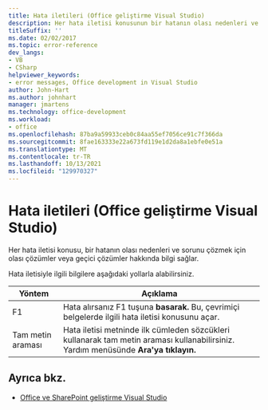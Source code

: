 ```yaml
---
title: Hata iletileri (Office geliştirme Visual Studio)
description: Her hata iletisi konusunun bir hatanın olası nedenleri ve sorunu çözmek için olası çözümler veya geçici çözümler hakkında nasıl bilgi sağladığını öğrenin.
titleSuffix: ''
ms.date: 02/02/2017
ms.topic: error-reference
dev_langs:
- VB
- CSharp
helpviewer_keywords:
- error messages, Office development in Visual Studio
author: John-Hart
ms.author: johnhart
manager: jmartens
ms.technology: office-development
ms.workload:
- office
ms.openlocfilehash: 87ba9a59933ceb0c84aa55ef7056ce91c7f366da
ms.sourcegitcommit: 8fae163333e22a673fd119e1d2da8a1ebfe0e51a
ms.translationtype: MT
ms.contentlocale: tr-TR
ms.lasthandoff: 10/13/2021
ms.locfileid: "129970327"
---
```

# <a name="error-messages-office-development-in-visual-studio"></a>Hata iletileri (Office geliştirme Visual Studio)
  Her hata iletisi konusu, bir hatanın olası nedenleri ve sorunu çözmek için olası çözümler veya geçici çözümler hakkında bilgi sağlar.

 Hata iletisiyle ilgili bilgilere aşağıdaki yollarla alabilirsiniz.

|Yöntem|Açıklama|
|-|-|
|F1|Hata alırsanız F1 tuşuna **basarak.** Bu, çevrimiçi belgelerde ilgili hata iletisi konusunu açar.|
|Tam metin araması|Hata iletisi metninde ilk cümleden sözcükleri kullanarak tam metin araması kullanabilirsiniz. Yardım menüsünde **Ara'ya** **tıklayın.**|

## <a name="see-also"></a>Ayrıca bkz.
- [Office ve SharePoint geliştirme Visual Studio](../vsto/office-and-sharepoint-development-in-visual-studio.md)
